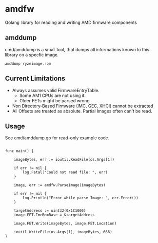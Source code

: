 # amdfw

Golang library for reading and writing AMD firmware components

## amddump
cmd/amddump is a small tool, that dumps all informations known to this library on a specfic image.


```
amddump ryzeimage.rom

```

## Current Limitations
- Always assumes valid FirmwareEntryTable. 
  - Some AM1 CPUs are not using it.
  - Older FETs might be parsed wrong
- Non Directory-Based Firmware (IMC, GEC, XHCI) cannot be extracted
- All Offsets are treated as absolute. Partial Images often can't be read.

## Usage

See cmd/amddump.go for read-only example code.

```golang

func main() {

	imageBytes, err := ioutil.ReadFile(os.Args[1])

	if err != nil {
		log.Fatal("Could not read file: ", err)
	}

	image, err := amdfw.ParseImage(imageBytes)

	if err != nil {
		log.Println("Error while parse Image: ", err.Error())
	}

	targetAddress := uint32(0x1C1000)
	image.FET.ImcRomBase = &targetAddress

	image.FET.Write(imageBytes, image.FET.Location)

	ioutil.WriteFile(os.Args[1], imageBytes, 666)
}

```

